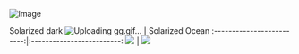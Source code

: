 
![Image](https://user-images.githubusercontent.com/88492493/166566368-f0486ac3-c53a-4872-9e34-db7eaf4ac470.jpg)



Solarized dark   ![Uploading gg.gif…]()
          |  Solarized Ocean
:-------------------------:|:-------------------------:
![](https://user-images.githubusercontent.com/88492493/166573916-b8a739f7-3614-4e5f-91d9-48f53d84d945.gif)  |  ![](https://user-images.githubusercontent.com/88492493/166573959-93b1eb7c-ac9c-49a9-9f7b-cca04ccffcd0.gif)
